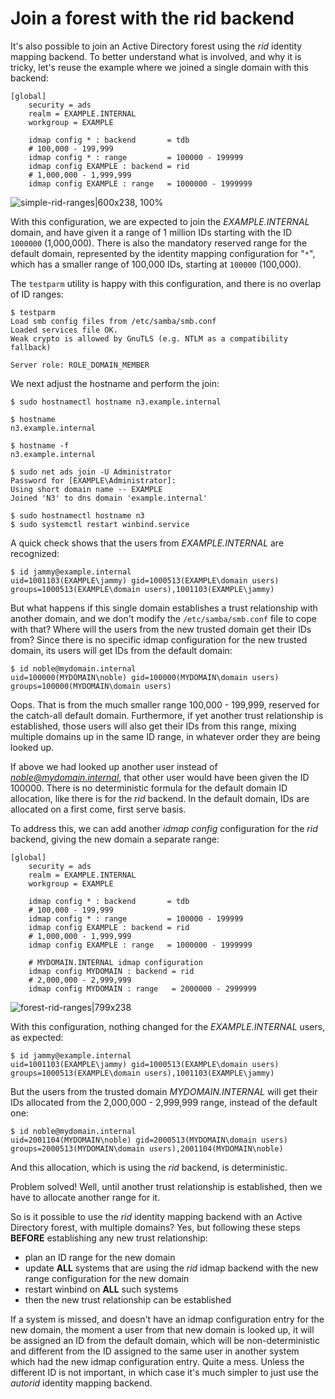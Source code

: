 # Join a forest with the rid backend

It's also possible to join an Active Directory forest using the *rid* identity mapping backend. To better understand what is involved, and why it is tricky, let's reuse the example where we joined a single domain with this backend:

    [global]
        security = ads
        realm = EXAMPLE.INTERNAL
        workgroup = EXAMPLE

        idmap config * : backend       = tdb
        # 100,000 - 199,999
        idmap config * : range         = 100000 - 199999
        idmap config EXAMPLE : backend = rid
        # 1,000,000 - 1,999,999
        idmap config EXAMPLE : range   = 1000000 - 1999999

![simple-rid-ranges|600x238, 100%](https://assets.ubuntu.com/v1/87c43d5d-simple-rid-ranges.png)


With this configuration, we are expected to join the *EXAMPLE.INTERNAL* domain, and have given it a range of 1 million IDs starting with the ID `1000000` (1,000,000). There is also the mandatory reserved range for the default domain, represented by the identity mapping configuration for "`*`", which has a smaller range of 100,000 IDs, starting at `100000` (100,000).

The `testparm` utility is happy with this configuration, and there is no overlap of ID ranges:

    $ testparm
    Load smb config files from /etc/samba/smb.conf
    Loaded services file OK.
    Weak crypto is allowed by GnuTLS (e.g. NTLM as a compatibility fallback)

    Server role: ROLE_DOMAIN_MEMBER

We next adjust the hostname and perform the join:

    $ sudo hostnamectl hostname n3.example.internal

    $ hostname
    n3.example.internal

    $ hostname -f
    n3.example.internal

    $ sudo net ads join -U Administrator
    Password for [EXAMPLE\Administrator]:
    Using short domain name -- EXAMPLE
    Joined 'N3' to dns domain 'example.internal'

    $ sudo hostnamectl hostname n3
    $ sudo systemctl restart winbind.service

A quick check shows that the users from *EXAMPLE.INTERNAL* are recognized:

    $ id jammy@example.internal
    uid=1001103(EXAMPLE\jammy) gid=1000513(EXAMPLE\domain users) groups=1000513(EXAMPLE\domain users),1001103(EXAMPLE\jammy)

But what happens if this single domain establishes a trust relationship with another domain, and we don't modify the `/etc/samba/smb.conf` file to cope with that? Where will the users from the new trusted domain get their IDs from? Since there is no specific idmap configuration for the new trusted domain, its users will get IDs from the default domain:

    $ id noble@mydomain.internal
    uid=100000(MYDOMAIN\noble) gid=100000(MYDOMAIN\domain users) groups=100000(MYDOMAIN\domain users)

Oops. That is from the much smaller range 100,000 - 199,999, reserved for the catch-all default domain. Furthermore, if yet another trust relationship is established, those users will also get their IDs from this range, mixing multiple domains up in the same ID range, in whatever order they are being looked up.

If above we had looked up another user instead of *noble@mydomain.internal*, that other user would have been given the ID 100000. There is no deterministic formula for the default domain ID allocation, like there is for the *rid* backend. In the default domain, IDs are allocated on a first come, first serve basis.

To address this, we can add another *idmap config* configuration for the *rid* backend, giving the new domain a separate range:

    [global]
        security = ads
        realm = EXAMPLE.INTERNAL
        workgroup = EXAMPLE

        idmap config * : backend       = tdb
        # 100,000 - 199,999
        idmap config * : range         = 100000 - 199999
        idmap config EXAMPLE : backend = rid
        # 1,000,000 - 1,999,999
        idmap config EXAMPLE : range   = 1000000 - 1999999

        # MYDOMAIN.INTERNAL idmap configuration
        idmap config MYDOMAIN : backend = rid
        # 2,000,000 - 2,999,999
        idmap config MYDOMAIN : range   = 2000000 - 2999999

![forest-rid-ranges|799x238](https://assets.ubuntu.com/v1/42506c6d-forest-rid-ranges.png)


With this configuration, nothing changed for the *EXAMPLE.INTERNAL* users, as expected:

    $ id jammy@example.internal
    uid=1001103(EXAMPLE\jammy) gid=1000513(EXAMPLE\domain users) groups=1000513(EXAMPLE\domain users),1001103(EXAMPLE\jammy)

But the users from the trusted domain *MYDOMAIN.INTERNAL* will get their IDs allocated from the 2,000,000 - 2,999,999 range, instead of the default one:

    $ id noble@mydomain.internal
    uid=2001104(MYDOMAIN\noble) gid=2000513(MYDOMAIN\domain users) groups=2000513(MYDOMAIN\domain users),2001104(MYDOMAIN\noble)

And this allocation, which is using the *rid* backend, is deterministic.

Problem solved! Well, until another trust relationship is established, then we have to allocate another range for it.

So is it possible to use the *rid* identity mapping backend with an Active Directory forest, with multiple domains? Yes, but following these steps **BEFORE** establishing any new trust relationship:
- plan an ID range for the new domain
- update **ALL** systems that are using the *rid* idmap backend with the new range configuration for the new domain
- restart winbind on **ALL** such systems
- then the new trust relationship can be established

If a system is missed, and doesn't have an idmap configuration entry for the new domain, the moment a user from that new domain is looked up, it will be assigned an ID from the default domain, which will be non-deterministic and different from the ID assigned to the same user in another system which had the new idmap configuration entry. Quite a mess. Unless the different ID is not important, in which case it's much simpler to just use the *autorid* identity mapping backend.
